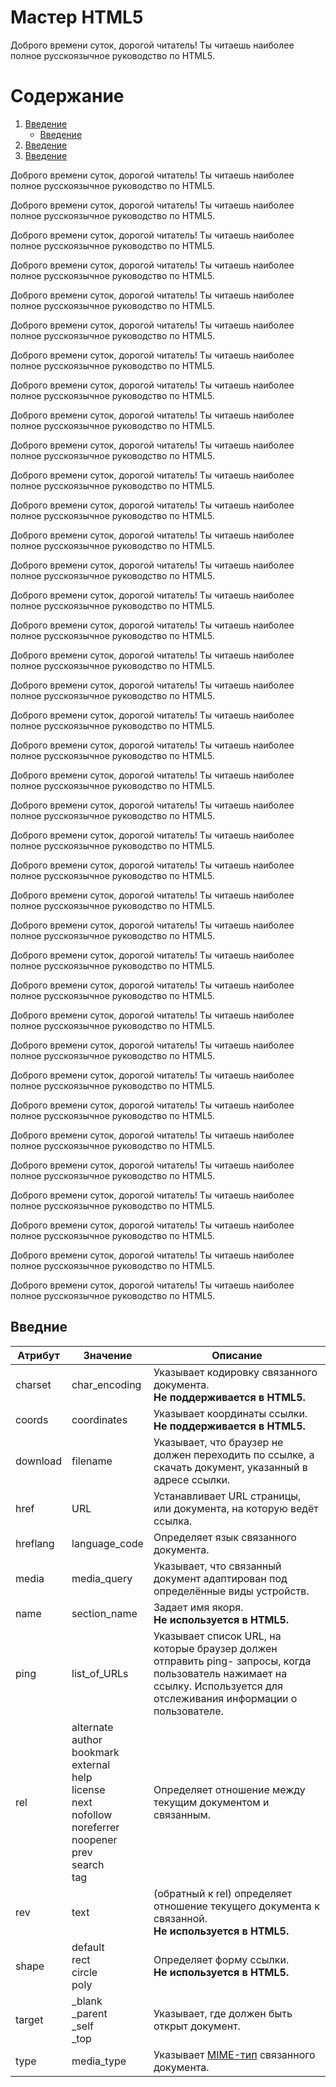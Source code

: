 # Мастер HTML5

Доброго времени суток, дорогой читатель! Ты читаешь наиболее полное русскоязычное руководство по HTML5.

# Содержание
1. [Введение](#Введние)
    - [Введение](#Введние)
2. [Введение](#Введние)
3. [Введение](#Введние)



Доброго времени суток, дорогой читатель! Ты читаешь наиболее полное русскоязычное руководство по HTML5.

Доброго времени суток, дорогой читатель! Ты читаешь наиболее полное русскоязычное руководство по HTML5.

Доброго времени суток, дорогой читатель! Ты читаешь наиболее полное русскоязычное руководство по HTML5.

Доброго времени суток, дорогой читатель! Ты читаешь наиболее полное русскоязычное руководство по HTML5.

Доброго времени суток, дорогой читатель! Ты читаешь наиболее полное русскоязычное руководство по HTML5.

Доброго времени суток, дорогой читатель! Ты читаешь наиболее полное русскоязычное руководство по HTML5.

Доброго времени суток, дорогой читатель! Ты читаешь наиболее полное русскоязычное руководство по HTML5.

Доброго времени суток, дорогой читатель! Ты читаешь наиболее полное русскоязычное руководство по HTML5.

Доброго времени суток, дорогой читатель! Ты читаешь наиболее полное русскоязычное руководство по HTML5.

Доброго времени суток, дорогой читатель! Ты читаешь наиболее полное русскоязычное руководство по HTML5.

Доброго времени суток, дорогой читатель! Ты читаешь наиболее полное русскоязычное руководство по HTML5.

Доброго времени суток, дорогой читатель! Ты читаешь наиболее полное русскоязычное руководство по HTML5.

Доброго времени суток, дорогой читатель! Ты читаешь наиболее полное русскоязычное руководство по HTML5.

Доброго времени суток, дорогой читатель! Ты читаешь наиболее полное русскоязычное руководство по HTML5.

Доброго времени суток, дорогой читатель! Ты читаешь наиболее полное русскоязычное руководство по HTML5.

Доброго времени суток, дорогой читатель! Ты читаешь наиболее полное русскоязычное руководство по HTML5.

Доброго времени суток, дорогой читатель! Ты читаешь наиболее полное русскоязычное руководство по HTML5.

Доброго времени суток, дорогой читатель! Ты читаешь наиболее полное русскоязычное руководство по HTML5.

Доброго времени суток, дорогой читатель! Ты читаешь наиболее полное русскоязычное руководство по HTML5.

Доброго времени суток, дорогой читатель! Ты читаешь наиболее полное русскоязычное руководство по HTML5.

Доброго времени суток, дорогой читатель! Ты читаешь наиболее полное русскоязычное руководство по HTML5.

Доброго времени суток, дорогой читатель! Ты читаешь наиболее полное русскоязычное руководство по HTML5.

Доброго времени суток, дорогой читатель! Ты читаешь наиболее полное русскоязычное руководство по HTML5.

Доброго времени суток, дорогой читатель! Ты читаешь наиболее полное русскоязычное руководство по HTML5.

Доброго времени суток, дорогой читатель! Ты читаешь наиболее полное русскоязычное руководство по HTML5.

Доброго времени суток, дорогой читатель! Ты читаешь наиболее полное русскоязычное руководство по HTML5.

Доброго времени суток, дорогой читатель! Ты читаешь наиболее полное русскоязычное руководство по HTML5.

Доброго времени суток, дорогой читатель! Ты читаешь наиболее полное русскоязычное руководство по HTML5.

Доброго времени суток, дорогой читатель! Ты читаешь наиболее полное русскоязычное руководство по HTML5.

Доброго времени суток, дорогой читатель! Ты читаешь наиболее полное русскоязычное руководство по HTML5.

Доброго времени суток, дорогой читатель! Ты читаешь наиболее полное русскоязычное руководство по HTML5.

Доброго времени суток, дорогой читатель! Ты читаешь наиболее полное русскоязычное руководство по HTML5.

Доброго времени суток, дорогой читатель! Ты читаешь наиболее полное русскоязычное руководство по HTML5.

Доброго времени суток, дорогой читатель! Ты читаешь наиболее полное русскоязычное руководство по HTML5.

Доброго времени суток, дорогой читатель! Ты читаешь наиболее полное русскоязычное руководство по HTML5.

Доброго времени суток, дорогой читатель! Ты читаешь наиболее полное русскоязычное руководство по HTML5.

Доброго времени суток, дорогой читатель! Ты читаешь наиболее полное русскоязычное руководство по HTML5.

Доброго времени суток, дорогой читатель! Ты читаешь наиболее полное русскоязычное руководство по HTML5.

## Введние



| Атрибут | Значение | Описание |
| --- | --- | --- |
| charset | char\_encoding | Указывает кодировку связанного документа.  <br>**Не поддерживается в HTML5.** |
| coords | coordinates | Указывает координаты ссылки.  <br>**Не поддерживается в HTML5.** |
| download | filename | Указывает, что браузер не должен переходить по ссылке, а скачать документ, указанный в адресе ссылки. |
| href | URL | Устанавливает URL страницы, или документа, на которую ведёт ссылка. |
| hreflang | language\_code | Определяет язык связанного документа. |
| media | media\_query | Указывает, что связанный документ адаптирован под определённые виды устройств. |
| name | section\_name | Задает имя якоря.  <br>**Не используется в HTML5.** |
| ping | list\_of\_URLs | Указывает список URL, на которые браузер должен отправить ping- запросы, когда пользователь нажимает на ссылку. Используется для отслеживания информации о пользователе. |
| rel | alternate  <br>author  <br>bookmark  <br>external  <br>help  <br>license  <br>next  <br>nofollow  <br>noreferrer  <br>noopener  <br>prev  <br>search  <br>tag | Определяет отношение между текущим документом и связанным. |
| rev | text | (обратный к rel) определяет отношение текущего документа к связанной.  <br>**Не используется в HTML5.** |
| shape | default  <br>rect  <br>circle  <br>poly | Определяет форму ссылки.  <br>**Не используется в HTML5.** |
| target | \_blank  <br>\_parent  <br>\_self  <br>\_top | Указывает, где должен быть открыт документ. |
| type | media\_type | Указывает [MIME-тип](/uchebnik-html/mime-tipy.html) связанного документа. |
